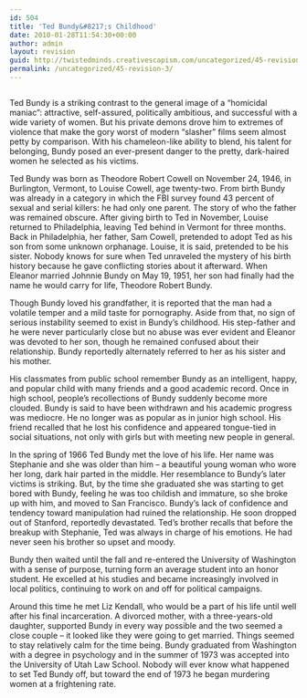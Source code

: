 ```yaml
---
id: 504
title: 'Ted Bundy&#8217;s Childhood'
date: 2010-01-28T11:54:30+00:00
author: admin
layout: revision
guid: http://twistedminds.creativescapism.com/uncategorized/45-revision-3/
permalink: /uncategorized/45-revision-3/
---
```

<p class="dropcap-first">
  <img src="/wordpress/wp-content/gallery/tedbundy/bundy1.jpg" class="left" alt="" />
</p>

Ted Bundy is a striking contrast to the general image of a &#8220;homicidal maniac&#8221;: attractive, self-assured, politically ambitious, and successful with a wide variety of women. But his private demons drove him to extremes of violence that make the gory worst of modern &#8220;slasher&#8221; films seem almost petty by comparison. With his chameleon-like ability to blend, his talent for belonging, Bundy posed an ever-present danger to the pretty, dark-haired women he selected as his victims.

Ted Bundy was born as Theodore Robert Cowell on November 24, 1946, in Burlington, Vermont, to Louise Cowell, age twenty-two. From birth Bundy was already in a category in which the FBI survey found 43 percent of sexual and serial killers: he had only one parent. The story of who the father was remained obscure. After giving birth to Ted in November, Louise returned to Philadelphia, leaving Ted behind in Vermont for three months. Back in Philadelphia, her father, Sam Cowell, pretended to adopt Ted as his son from some unknown orphanage. Louise, it is said, pretended to be his sister. Nobody knows for sure when Ted unraveled the mystery of his birth history because he gave conflicting stories about it afterward. When Eleanor married Johnnie Bundy on May 19, 1951, her son had finally had the name he would carry for life, Theodore Robert Bundy.

Though Bundy loved his grandfather, it is reported that the man had a volatile temper and a mild taste for pornography. Aside from that, no sign of serious instability seemed to exist in Bundy&#8217;s childhood. His step-father and he were never particularly close but no abuse was ever evident and Eleanor was devoted to her son, though he remained confused about their relationship. Bundy reportedly alternately referred to her as his sister and his mother.

His classmates from public school remember Bundy as an intelligent, happy, and popular child with many friends and a good academic record. Once in high school, people&#8217;s recollections of Bundy suddenly become more clouded. Bundy is said to have been withdrawn and his academic progress was mediocre. He no longer was as popular as in junior high school. His friend recalled that he lost his confidence and appeared tongue-tied in social situations, not only with girls but with meeting new people in general.

In the spring of 1966 Ted Bundy met the love of his life. Her name was Stephanie and she was older than him &#8211; a beautiful young woman who wore her long, dark hair parted in the middle. Her resemblance to Bundy&#8217;s later victims is striking. But, by the time she graduated she was starting to get bored with Bundy, feeling he was too childish and immature, so she broke up with him, and moved to San Francisco. Bundy&#8217;s lack of confidence and tendency toward manipulation had ruined the relationship. He soon dropped out of Stanford, reportedly devastated. Ted&#8217;s brother recalls that before the breakup with Stephanie, Ted was always in charge of his emotions. He had never seen his brother so upset and moody.

Bundy then waited until the fall and re-entered the University of Washington with a sense of purpose, turning form an average student into an honor student. He excelled at his studies and became increasingly involved in local politics, continuing to work on and off for political campaigns.

Around this time he met Liz Kendall, who would be a part of his life until well after his final incarceration. A divorced mother, with a three-years-old daughter, supported Bundy in every way possible and the two seemed a close couple &#8211; it looked like they were going to get married. Things seemed to stay relatively calm for the time being. Bundy graduated from Washington with a degree in psychology and in the summer of 1973 was accepted into the University of Utah Law School. Nobody will ever know what happened to set Ted Bundy off, but toward the end of 1973 he began murdering women at a frightening rate.